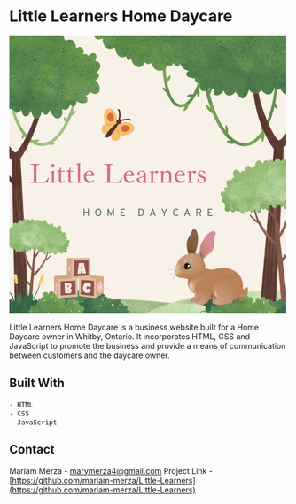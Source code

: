 # Little Learners Home Daycare

![Little Learners Logo.](src/little-learners-logo.png)

Little Learners Home Daycare is a business website built for a Home Daycare owner in Whitby, Ontario.
It incorporates HTML, CSS and JavaScript to promote the business and provide a means of communication between customers and the daycare owner.

## Built With

    - HTML
    - CSS
    - JavaScript

## Contact

Mariam Merza - [marymerza4@gmail.com](marymerza4@gmail.com)
Project Link - [https://github.com/mariam-merza/Little-Learners](https://github.com/mariam-merza/Little-Learners)
